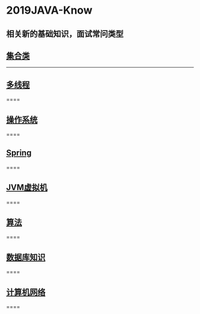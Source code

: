 # 2019JAVA-Know
相关新的基础知识，面试常问类型
--------
## [集合类](/集合类.md)
****************
## [多线程](/多线程.md)
====
## [操作系统](/操作系统.md)
====
## [Spring](/Spring.md)
====
## [JVM虚拟机](/虚拟机.md)
====
## [算法](/算法.md)
====
## [数据库知识](/数据库.md)
====
## [计算机网络](/计算机网络.md)
====
